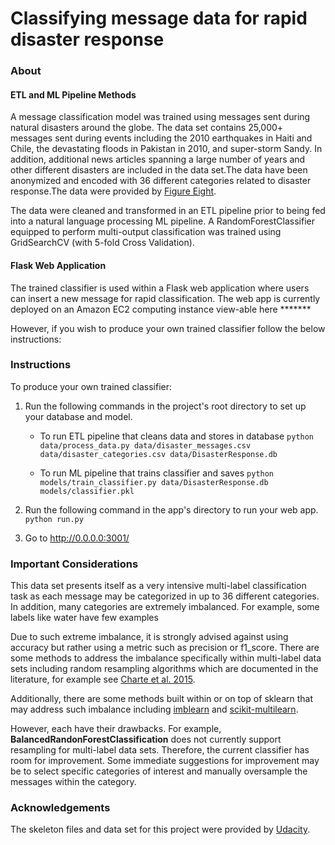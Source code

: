 # Classifying message data for rapid disaster response

### About
#### ETL and ML Pipeline Methods
A message classification model was trained using messages sent during natural disasters around the globe. The data set contains 25,000+ messages sent during events including the 2010 earthquakes in Haiti and Chile, the devastating floods in Pakistan in 2010, and super-storm Sandy. In addition, additional news articles spanning a large number of years and other different disasters are included in the data set.The data have been anonymized and encoded with 36 different categories related to disaster response.The data were provided by [Figure Eight](https://www.figure-eight.com/dataset/combined-disaster-response-data/). 

The data were cleaned and transformed in an ETL pipeline prior to being fed into a natural language processing ML pipeline. A RandomForestClassifier equipped to perform multi-output classification was trained using GridSearchCV (with 5-fold Cross Validation).

#### Flask Web Application
The trained classifier is used within a Flask web application where users can insert a new message for rapid classification. The web app is currently deployed on an Amazon EC2 computing instance view-able here *******

However, if you wish to produce your own trained classifier follow the below instructions:

### Instructions

To produce your own trained classifier:

1. Run the following commands in the project's root directory to set up your database and model.

    - To run ETL pipeline that cleans data and stores in database
        `python data/process_data.py data/disaster_messages.csv data/disaster_categories.csv data/DisasterResponse.db`
        
    - To run ML pipeline that trains classifier and saves
        `python models/train_classifier.py data/DisasterResponse.db models/classifier.pkl`

2. Run the following command in the app's directory to run your web app.
    `python run.py`

3. Go to http://0.0.0.0:3001/


### Important Considerations

This data set presents itself as a very intensive multi-label classification task as each message may be categorized in up to 36 different categories. In addition, many categories are extremely imbalanced. For example, some labels like water have few examples

Due to such extreme imbalance, it is strongly advised against using accuracy but rather using a metric such as precision or f1_score. There are some methods to address the imbalance specifically within multi-label data sets including random resampling algorithms which are documented in the literature, for example see [Charte et al. 2015](https://sci2s.ugr.es/sites/default/files/ficherosPublicaciones/1790_2015-Neuro-Charte-MultiLabel_Imbalanced.pdf). 

Additionally, there are some methods built within or on top of sklearn that may address such imbalance including [imblearn](https://imbalanced-learn.readthedocs.io/en/stable/generated/imblearn.ensemble.BalancedRandomForestClassifier.html) and [scikit-multilearn](http://scikit.ml/api/skmultilearn.adapt.mlknn.html). 

However, each have their drawbacks. For example, **BalancedRandonForestClassification** does not currently support resampling for multi-label data sets. Therefore, the current classifier has room for improvement. Some immediate suggestions for improvement may be to select specific categories of interest and manually oversample the messages within the category. 

### Acknowledgements 
The skeleton files and data set for this project were provided by [Udacity](https://www.udacity.com/). 

